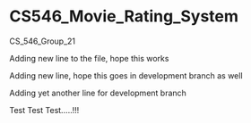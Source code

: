 # CS546_Movie_Rating_System
CS_546_Group_21

Adding new line to the file, hope this works

Adding new line, hope this goes in development branch as well

Adding yet another line for development branch

Test Test Test.....!!!

